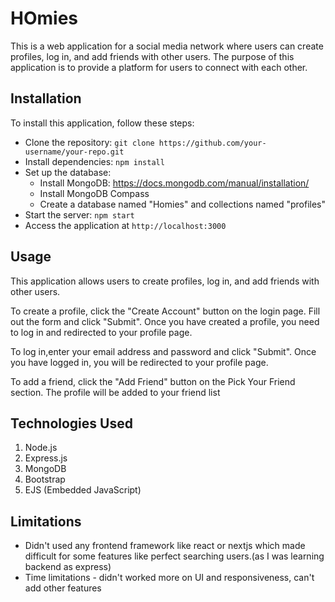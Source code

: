 # HOmies
This is a web application for a social media network where users can create profiles, log in, and add friends with other users. The purpose of this application is to provide a platform for users to connect with each other.

## Installation
To install this application, follow these steps:

- Clone the repository: `git clone https://github.com/your-username/your-repo.git`
- Install dependencies: `npm install`
- Set up the database:
    - Install MongoDB: https://docs.mongodb.com/manual/installation/
    - Install MongoDB Compass
    - Create a database named "Homies" and collections named "profiles"
- Start the server: `npm start`
- Access the application at `http://localhost:3000`

## Usage
This application allows users to create profiles, log in, and add friends with other users.

To create a profile, click the "Create Account" button on the login page. Fill out the form and click "Submit". Once you have created a profile, you need to log in and redirected to your profile page.

To log in,enter your email address and password and click "Submit". Once you have logged in, you will be redirected to your profile page.

To add a friend, click the "Add Friend" button on the Pick Your Friend section. The profile will be added to your friend list

## Technologies Used
  1. Node.js
  2. Express.js
  3. MongoDB
  4. Bootstrap
  5. EJS (Embedded JavaScript)
  
## Limitations
- Didn't used any frontend framework like react or nextjs which made difficult for some features like perfect searching users.(as I was learning backend as express)
- Time limitations - didn't worked more on UI and responsiveness, can't add other features
